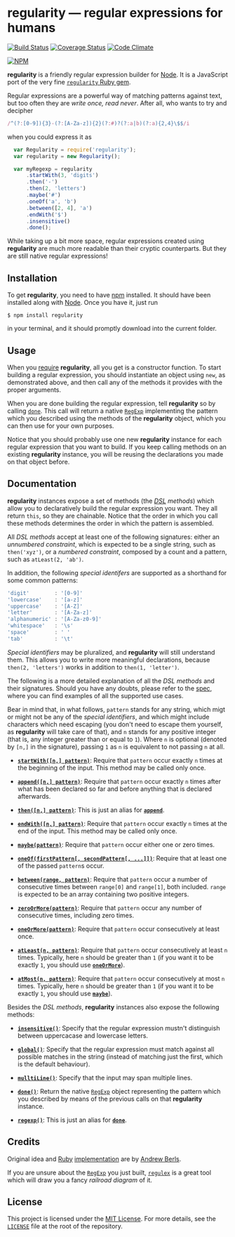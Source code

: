 # regularity — regular expressions for humans

[![Build Status][travis-image]][travis-url]
[![Coverage Status][coveralls-image]][coveralls-url]
[![Code Climate][codeclimate-image]][codeclimate-url]

[![NPM][nodeico-image]][nodeico-url]




**regularity** is a friendly regular expression builder
for [Node](https://nodejs.org).
It is a JavaScript port
of the very fine [`regularity` Ruby gem](https://rubygems.org/gems/regularity).


Regular expressions are a powerful way
of matching patterns against text,
but too often they are _write once, read never_.
After all, who wants to try and decipher

```javascript
/^(?:[0-9]){3}-(?:[A-Za-z]){2}(?:#)?(?:a|b)(?:a){2,4}\$$/i
```

when you could express it as

```javascript
  var Regularity = require('regularity');
  var regularity = new Regularity();

  var myRegexp = regularity
      .startWith(3, 'digits')
      .then('-')
      .then(2, 'letters')
      .maybe('#')
      .oneOf('a', 'b')
      .between([2, 4], 'a')
      .endWith('$')
      .insensitive()
      .done();
```

While taking up a bit more space,
regular expressions created using **regularity**
are much more readable than their cryptic counterparts.
But they are still native regular expressions!



## Installation

To get **regularity**,
you need to have [npm](https://www.npmjs.com/) installed.
It should have been installed
along with [Node](https://nodejs.org).
Once you have it, just run

```
$ npm install regularity
```

in your terminal,
and it should promptly download
into the current folder.



## Usage

When you [require](https://nodejs.org/api/modules.html#modules_modules) **regularity**,
all you get is a constructor function.
To start building a regular expression,
you should instantiate an object using `new`,
as demonstrated above,
and then call
any of the methods it provides
with the proper arguments.

When you are done building the regular expression,
tell **regularity** so by calling [`done`](#done).
This call will return a native [`RegExp`][regexp-mdn]
implementing the pattern which you described
using the methods of the **regularity** object,
which you can then use
for your own purposes.

Notice that you should probably use
one new **regularity** instance
for each regular expression
that you want to build.
If you keep calling methods
on an existing **regularity** instance,
you will be reusing
the declarations you made on that object before.



## Documentation

**regularity** instances expose a set of methods
(the _[DSL](https://en.wikipedia.org/wiki/Domain-specific_language) methods_)
which allow you to declaratively build
the regular expression you want.
They all return `this`,
so they are chainable.
Notice that the order in which you call these methods
determines the order in which the pattern is assembled.

All _DSL methods_ accept at least
one of the following signatures:
either an _unnumbered constraint_,
which is expected to be a single string,
such as `then('xyz')`,
or a _numbered constraint_,
composed by a count and a pattern,
such as `atLeast(2, 'ab')`.

In addition, the following _special identifers_
are supported as a shorthand
for some common patterns:

```javascript
'digit'        : '[0-9]'
'lowercase'    : '[a-z]'
'uppercase'    : '[A-Z]'
'letter'       : '[A-Za-z]'
'alphanumeric' : '[A-Za-z0-9]'
'whitespace'   : '\s'
'space'        : ' '
'tab'          : '\t'
```

_Special identifiers_ may be pluralized,
and **regularity** will still understand them.
This allows you
to write more meaningful declarations,
because `then(2, 'letters')` works
in addition to `then(1, 'letter')`.


The following is a more detailed explanation
of all the _DSL methods_ and their signatures.
Should you have any doubts,
please refer to the [spec](./spec/regularity_spec.js),
where you can find examples
of all the supported use cases.

Bear in mind that, in what follows,
`pattern` stands for any string,
which migt or might not be
any of the _special identifiers_,
and which might include characters
which need escaping (you don't need
to escape them yourself, as **regularity**
will take care of that),
and `n` stands for any positive integer
(that is, any integer
greater than or equal to `1`).
Where `n` is optional
(denoted by `[n,]` in the signature),
passing `1` as `n`
is equivalent to not passing `n` at all.

- <a name="startWith">[**`startWith([n,] pattern)`**](#startWith)</a>:
  Require that `pattern` occur
  exactly `n` times
  at the beginning of the input.
  This method may be called only once.

- <a name="append">[**`append([n,] pattern)`**](#append)</a>:
  Require that `pattern` occur
  exactly `n` times
  after what has been declared so far
  and before anything that is declared afterwards.

- <a name="then">[**`then([n,] pattern)`**](#then)</a>:
  This is just an alias for [**`append`**](#append).

- <a name="endWith">[**`endWith([n,] pattern)`**](#endWith)</a>:
  Require that `pattern` occur
  exactly `n` times
  at the end of the input.
  This method may be called only once.


- <a name="maybe">[**`maybe(pattern)`**](#maybe)</a>:
  Require that `pattern` occur
  either one or zero times.

- <a name="oneOf">[**`oneOf(firstPattern[, secondPattern[, ...]])`**](#oneOf)</a>:
  Require that at least
  one of the passed `pattern`s occur.

- <a name="between">[**`between(range, pattern)`**](#between)</a>:
  Require that `pattern` occur
  a number of consecutive times
  between `range[0]` and `range[1]`, both included.
  `range` is expected to be an array
  containing two positive integers.

- <a name="zeroOrMore">[**`zeroOrMore(pattern)`**](#zeroOrMore)</a>:
  Require that `pattern` occur
  any number of consecutive times,
  including zero times.

- <a name="oneOrMore">[**`oneOrMore(pattern)`**](#oneOrMore)</a>:
  Require that `pattern` occur
  consecutively at least once.

- <a name="atLeast">[**`atLeast(n, pattern)`**](#atLeast)</a>:
  Require that `pattern` occur
  consecutively at least `n` times.
  Typically, here `n` should be greater than `1`
  (if you want it to be exactly `1`, you should use [**`oneOrMore`**](#oneOrMore)).

- <a name="atMost">[**`atMost(n, pattern)`**](#atMost)</a>:
  Require that `pattern` occur
  consecutively at most `n` times.
  Typically, here `n` should be greater than `1`
  (if you want it to be exactly `1`, you should use [**`maybe`**](#maybe)).



Besides the _DSL methods_, **regularity** instances
also expose the following methods:

- <a name="insensitive">[**`insensitive()`**](#insensitive)</a>:
  Specify that the regular expression
  mustn't distinguish
  between uppercacase and lowercase letters.

- <a name="global">[**`global()`**](#global)</a>:
  Specify that the regular expression
  must match against all possible matches in the string
  (instead of matching just the first,
  which is the default behaviour).

- <a name="multiline">[**`mulltiLine()`**](#multiline)</a>:
  Specify that the input
  may span multiple lines.

- <a name="done">[**`done()`**](#done)</a>:
  Return the native [`RegExp`][regexp-mdn] object
  representing the pattern which you described
  by means of the previous calls
  on that **regularity** instance.

- <a name="regexp">[**`regexp()`**](#regexp)</a>:
  This is just an alias for [**`done`**](#done).



## Credits

Original idea and [Ruby](https://rubygems.org/gems/regularity)
[implementation](https://github.com/andrewberls/regularity)
are by [Andrew Berls](https://github.com/andrewberls/).

If you are unsure about the [`RegExp`][regexp-mdn]
you just built, [`regulex`](https://jex.im/regulex)
is a great tool which will draw you
a fancy _railroad diagram_ of it.


## License

This project is licensed under the
[MIT License](http://opensource.org/licenses/MIT).
For more details, see the [`LICENSE`](./LICENSE) file
at the root of the repository.



[travis-image]:      https://travis-ci.org/angelsanz/regularity.svg?branch=master
[travis-url]:        https://travis-ci.org/angelsanz/regularity
[coveralls-image]:   https://coveralls.io/repos/angelsanz/regularity/badge.svg?branch=master
[coveralls-url]:      https://coveralls.io/r/angelsanz/regularity?branch=master
[codeclimate-image]: https://codeclimate.com/github/angelsanz/regularity/badges/gpa.svg
[codeclimate-url]:   https://codeclimate.com/github/angelsanz/regularity
[nodeico-image]:     https://nodei.co/npm/regularity.png?downloads=true&stars=true
[nodeico-url]:       https://nodei.co/npm/regularity/

[regexp-mdn]:        https://developer.mozilla.org/en-US/docs/Web/JavaScript/Reference/Global_Objects/RegExp
